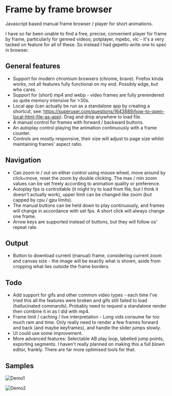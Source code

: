 # Frame by frame browser
Javascript based manual frame browser / player for short animations.

I have so far been unable to find a free, precise, convenient player for frame by frame, particularly for genned videos; potplayer, mpebc, vlc - it's a very tacked on feature for all of these.
So instead I had gepetto write one to spec in browser.

## General features
- Support for modern chromium browsers (chrome, brave). Firefox kinda works, not all features fully functional on my end. Possibly edge, but who cares.
- Support for (short) mp4 and webp - video frames are fully prerendered so quite memory intensive for >30s.
- Local app (can actually be run as a standalone app by creating a shortcut, see: https://superuser.com/questions/1643889/how-to-open-local-html-file-as-app).
  Drag and drop anywhere to load file.
- A manual control for frames with forward / backward buttons.
- An autoplay control playing the animation continuously with a frame counter.
- Controls are mostly responsive, their size will adjust to page size whilst maintaining frames' aspect ratio.
## Navigation
- Can zoom in / out on either control using mouse wheel, move around by click+move, reset the zoom by double clicking.
  The max / min zoom values can be set freely according to animation quality or preference.
- Autoplay fps is controllable (it might try to load from file, but I think it doesn't actually work), upper limit can be changed like zoom (but capped by cpu / gpu limits).
- The manual buttons can be held down to play continuously, and frames will change in accordance with set fps.
  A short click will always change one frame.
- Arrow keys are supported instead of buttons, but they will follow os' repeat rate.
## Output
- Button to download current (manual) frame, considering current zoom and canvas size - the image will be exactly what is shown, aside from cropping what lies outside the frame borders.

## Todo
- Add support for gifs and other common video types - each time I've tried this all the features were broken and gifs still failed to load (hallucinated commands).
  Probably need to request a standalone render then combine it in as I did with mp4.
- Frame limit / caching / live interpretation - Long vids consume far too much ram and time.
  Only really need to render a few frames forward and back (and maybe keyframes), and handle the slider jumps slowly.
- UI could use some improvement.
- More advanced features: Selectable AB play loop, labelled jump points, exporting segments.
  I haven't really planned on making this a full blown editor, frankly. There are far more optimised tools for that.

## Samples
![Demo1](https://github.com/user-attachments/assets/67df53e2-3e55-44b9-b049-e6545c27e403)

![Demo2](https://github.com/user-attachments/assets/bfa22779-bf48-4a8b-872c-41d9e32150a9)
